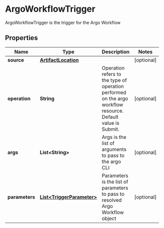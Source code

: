 

# ArgoWorkflowTrigger

ArgoWorkflowTrigger is the trigger for the Argo Workflow
## Properties

Name | Type | Description | Notes
------------ | ------------- | ------------- | -------------
**source** | [**ArtifactLocation**](ArtifactLocation.md) |  |  [optional]
**operation** | **String** | Operation refers to the type of operation performed on the argo workflow resource. Default value is Submit. |  [optional]
**args** | **List&lt;String&gt;** | Args is the list of arguments to pass to the argo CLI |  [optional]
**parameters** | [**List&lt;TriggerParameter&gt;**](TriggerParameter.md) | Parameters is the list of parameters to pass to resolved Argo Workflow object |  [optional]



